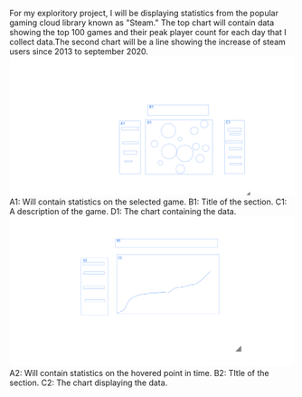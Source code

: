 For my exploritory project, I will be displaying statistics from the popular gaming cloud library known as "Steam." The top chart will contain data showing the top 100 games and their peak player count for each day that I collect data.The second chart will be a line showing the increase of steam users since 2013 to september 2020.
![alt text](https://github.com/davidleshinski/Interactive-Data-Vis-Fall2020/blob/master/project1/download%20(3).png?raw=true)
A1: Will contain statistics on the selected game. 
B1: Title of the section. 
C1: A description of the game. 
D1: The chart containing the data. 
![alt text](https://github.com/davidleshinski/Interactive-Data-Vis-Fall2020/blob/master/project1/download%20(2).png?raw=true)
A2: Will contain statistics on the hovered point in time. 
B2: TItle of the section. 
C2: The chart displaying the data. 
